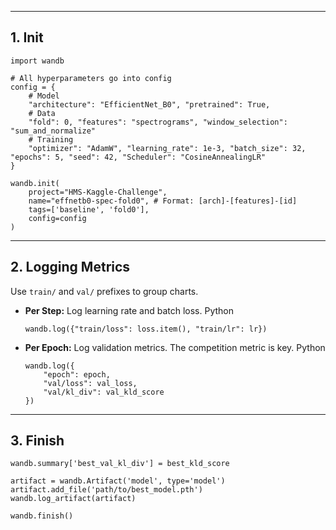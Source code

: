 
---
## 1. Init

```
import wandb

# All hyperparameters go into config
config = {
    # Model
    "architecture": "EfficientNet_B0", "pretrained": True,
    # Data
    "fold": 0, "features": "spectrograms", "window_selection": "sum_and_normalize"
    # Training
    "optimizer": "AdamW", "learning_rate": 1e-3, "batch_size": 32, "epochs": 5, "seed": 42, "Scheduler": "CosineAnnealingLR"
}

wandb.init(
    project="HMS-Kaggle-Challenge",
    name="effnetb0-spec-fold0", # Format: [arch]-[features]-[id]
    tags=['baseline', 'fold0'],
    config=config
)
```

---
## 2. Logging Metrics

Use `train/` and `val/` prefixes to group charts.

- **Per Step:** Log learning rate and batch loss.
    Python
    ```
    wandb.log({"train/loss": loss.item(), "train/lr": lr})
    ```
- **Per Epoch:** Log validation metrics. The competition metric is key.
    Python
    ```
    wandb.log({
        "epoch": epoch,
        "val/loss": val_loss,
        "val/kl_div": val_kld_score
    })
    ```
---
## 3. Finish
```
wandb.summary['best_val_kl_div'] = best_kld_score

artifact = wandb.Artifact('model', type='model')
artifact.add_file('path/to/best_model.pth')
wandb.log_artifact(artifact)

wandb.finish()
```
